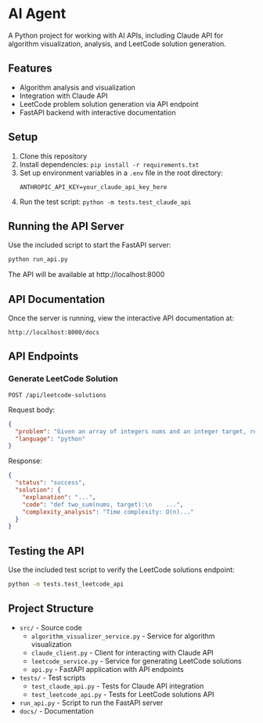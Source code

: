 # AI Agent

A Python project for working with AI APIs, including Claude API for algorithm visualization, analysis, and LeetCode solution generation.

## Features

- Algorithm analysis and visualization
- Integration with Claude API
- LeetCode problem solution generation via API endpoint
- FastAPI backend with interactive documentation

## Setup

1. Clone this repository
2. Install dependencies: `pip install -r requirements.txt`
3. Set up environment variables in a `.env` file in the root directory:
   ```
   ANTHROPIC_API_KEY=your_claude_api_key_here
   ```
4. Run the test script: `python -m tests.test_claude_api`

## Running the API Server

Use the included script to start the FastAPI server:

```bash
python run_api.py
```

The API will be available at http://localhost:8000

## API Documentation

Once the server is running, view the interactive API documentation at:

```
http://localhost:8000/docs
```

## API Endpoints

### Generate LeetCode Solution

```
POST /api/leetcode-solutions
```

Request body:
```json
{
  "problem": "Given an array of integers nums and an integer target, return indices of the two numbers such that they add up to target...",
  "language": "python"
}
```

Response:
```json
{
  "status": "success",
  "solution": {
    "explanation": "...",
    "code": "def two_sum(nums, target):\n    ...",
    "complexity_analysis": "Time complexity: O(n)..." 
  }
}
```

## Testing the API

Use the included test script to verify the LeetCode solutions endpoint:

```bash
python -m tests.test_leetcode_api
```

## Project Structure

- `src/` - Source code
  - `algorithm_visualizer_service.py` - Service for algorithm visualization
  - `claude_client.py` - Client for interacting with Claude API
  - `leetcode_service.py` - Service for generating LeetCode solutions
  - `api.py` - FastAPI application with API endpoints
- `tests/` - Test scripts
  - `test_claude_api.py` - Tests for Claude API integration
  - `test_leetcode_api.py` - Tests for LeetCode solutions API
- `run_api.py` - Script to run the FastAPI server
- `docs/` - Documentation
